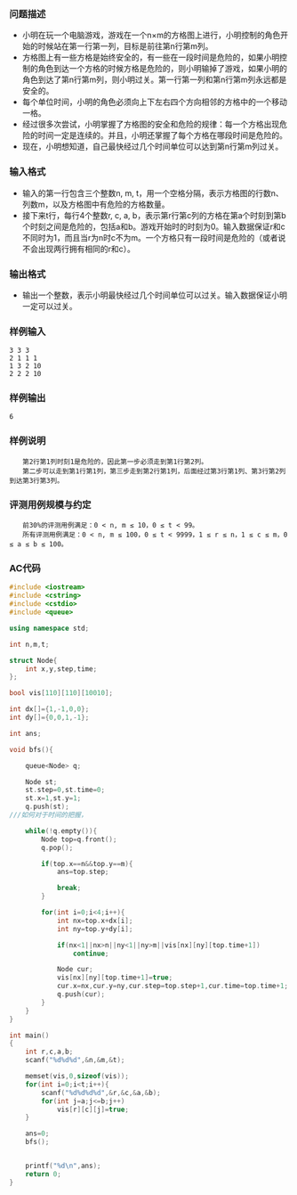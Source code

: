 ### 问题描述

* 小明在玩一个电脑游戏，游戏在一个n×m的方格图上进行，小明控制的角色开始的时候站在第一行第一列，目标是前往第n行第m列。
* 方格图上有一些方格是始终安全的，有一些在一段时间是危险的，如果小明控制的角色到达一个方格的时候方格是危险的，则小明输掉了游戏，如果小明的角色到达了第n行第m列，则小明过关。第一行第一列和第n行第m列永远都是安全的。
* 每个单位时间，小明的角色必须向上下左右四个方向相邻的方格中的一个移动一格。
* 经过很多次尝试，小明掌握了方格图的安全和危险的规律：每一个方格出现危险的时间一定是连续的。并且，小明还掌握了每个方格在哪段时间是危险的。
* 现在，小明想知道，自己最快经过几个时间单位可以达到第n行第m列过关。

### 输入格式

* 输入的第一行包含三个整数n, m, t，用一个空格分隔，表示方格图的行数n、列数m，以及方格图中有危险的方格数量。
* 接下来t行，每行4个整数r, c, a, b，表示第r行第c列的方格在第a个时刻到第b个时刻之间是危险的，包括a和b。游戏开始时的时刻为0。输入数据保证r和c不同时为1，而且当r为n时c不为m。一个方格只有一段时间是危险的（或者说不会出现两行拥有相同的r和c）。

### 输出格式

* 输出一个整数，表示小明最快经过几个时间单位可以过关。输入数据保证小明一定可以过关。

### 样例输入
```
3 3 3
2 1 1 1
1 3 2 10
2 2 2 10
```
### 样例输出
```
6
```
### 样例说明
```
　　第2行第1列时刻1是危险的，因此第一步必须走到第1行第2列。
　　第二步可以走到第1行第1列，第三步走到第2行第1列，后面经过第3行第1列、第3行第2列到达第3行第3列。
```
### 评测用例规模与约定
```
　　前30%的评测用例满足：0 < n, m ≤ 10，0 ≤ t < 99。
　　所有评测用例满足：0 < n, m ≤ 100，0 ≤ t < 9999，1 ≤ r ≤ n，1 ≤ c ≤ m，0 ≤ a ≤ b ≤ 100。
```


### AC代码

```cpp
#include <iostream>
#include <cstring>
#include <cstdio>
#include <queue>

using namespace std;

int n,m,t;

struct Node{
    int x,y,step,time;
};

bool vis[110][110][10010];

int dx[]={1,-1,0,0};
int dy[]={0,0,1,-1};

int ans;

void bfs(){

    queue<Node> q;

    Node st;
    st.step=0,st.time=0;
    st.x=1,st.y=1;
    q.push(st);
///如何对于时间的把握，

    while(!q.empty()){
        Node top=q.front();
        q.pop();

        if(top.x==n&&top.y==m){
            ans=top.step;

            break;
        }

        for(int i=0;i<4;i++){
            int nx=top.x+dx[i];
            int ny=top.y+dy[i];

            if(nx<1||nx>n||ny<1||ny>m||vis[nx][ny][top.time+1])
                continue;

            Node cur;
            vis[nx][ny][top.time+1]=true;
            cur.x=nx,cur.y=ny,cur.step=top.step+1,cur.time=top.time+1;
            q.push(cur);
        }
    }
}

int main()
{
    int r,c,a,b;
    scanf("%d%d%d",&n,&m,&t);

    memset(vis,0,sizeof(vis));
    for(int i=0;i<t;i++){
        scanf("%d%d%d%d",&r,&c,&a,&b);
        for(int j=a;j<=b;j++)
            vis[r][c][j]=true;
    }

    ans=0;
    bfs();


    printf("%d\n",ans);
    return 0;
}

```












